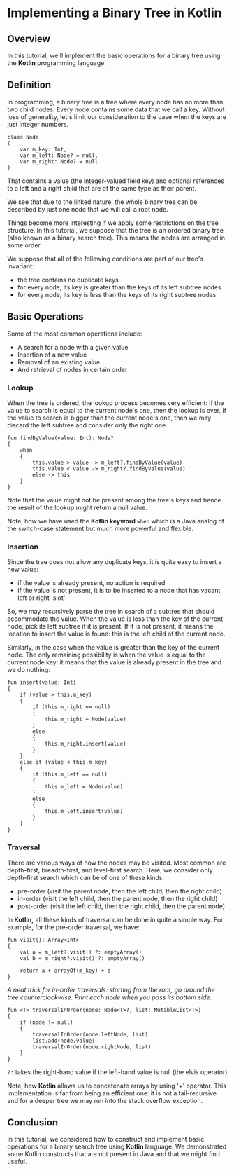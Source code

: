 # Implementing a Binary Tree in **Kotlin**

## Overview

In this tutorial, we'll implement the basic operations for a binary tree using the **Kotlin** programming language.

## Definition

In programming, a binary tree is a tree where every node has no more than two child nodes. Every node contains some data that we call a key.
Without loss of generality, let's limit our consideration to the case when the keys are just integer numbers.

    class Node  
	( 
		var m_key: Int, 
		var m_left: Node? = null, 
		var m_right: Node? = null
	)

That contains a value (the integer-valued field key) and optional references to a left and a right child that are of the same type as their parent.

We see that due to the linked nature, the whole binary tree can be described by just one node that we will call a root node.

Things become more interesting if we apply some restrictions on the tree structure. In this tutorial, we suppose that the tree is an ordered binary tree (also known as a binary search tree). This means the nodes are arranged in some order.

We suppose that all of the following conditions are part of our tree's invariant:

- the tree contains no duplicate keys
- for every node, its key is greater than the keys of its left subtree nodes
- for every node, its key is less than the keys of its right subtree nodes

## Basic Operations

Some of the most common operations include:

- A search for a node with a given value
- Insertion of a new value
- Removal of an existing value
- And retrieval of nodes in certain order

### Lookup

When the tree is ordered, the lookup process becomes very efficient: if the value to search is equal to the current node's one, then the lookup is over, if the value to search is bigger than the current node's one, then we may discard the left subtree and consider only the right one.
	
	fun findByValue(value: Int): Node?
	{
		when 
		{
			this.value > value -> m_left?.findByValue(value)
			this.value < value -> m_right?.findByValue(value)
			else -> this
		}
	}

Note that the value might not be present among the tree's keys and hence the result of the lookup might return a null value.

Note, how we have used the **Kotlin keyword** `when` which is a Java analog of the switch-case statement but much more powerful and flexible.

### Insertion

Since the tree does not allow any duplicate keys, it is quite easy to insert a new value:

- if the value is already present, no action is required
- if the value is not present, it is to be inserted to a node that has vacant left or right 'slot'

So, we may recursively parse the tree in search of a subtree that should accommodate the value. When the value is less than the key of the current node, pick its left subtree if it is present. If it is not present, it means the location to insert the value is found: this is the left child of the current node.

Similarly, in the case when the value is greater than the key of the current node. The only remaining possibility is when the value is equal to the current node key: it means that the value is already present in the tree and we do nothing:
	
	fun insert(value: Int)
	{
		if (value > this.m_key)
		{
			if (this.m_right == null) 
			{
				this.m_right = Node(value)
			} 
			else 
			{
				this.m_right.insert(value)
			}
		}
		else if (value < this.m_key) 
		{
			if (this.m_left == null) 
			{
				this.m_left = Node(value)
			} 
			else 
			{
				this.m_left.insert(value)
			}
		}
    }
	
### Traversal

There are various ways of how the nodes may be visited. Most common are depth-first, breadth-first, and level-first search. Here, we consider only depth-first search which can be of one of these kinds:

- pre-order (visit the parent node, then the left child, then the right child)
- in-order (visit the left child, then the parent node, then the right child)
- post-order (visit the left child, then the right child, then the parent node)

In **Kotlin,** all these kinds of traversal can be done in quite a simple way. For example, for the pre-order traversal, we have:
	
	fun visit(): Array<Int> 
	{
		val a = m_left?.visit() ?: emptyArray()
		val b = m_right?.visit() ?: emptyArray()
		
		return a + arrayOf(m_key) + b
	}
	
*A neat trick for in-order traversals: starting from the root, go around the tree counterclockwise. Print each node when you pass its bottom side.*

	fun <T> traversalInOrder(node: Node<T>?, list: MutableList<T>) 
	{
		if (node != null) 
		{
			traversalInOrder(node.leftNode, list)
			list.add(node.value)
			traversalInOrder(node.rightNode, list)
		}
	}

`?:` takes the right-hand value if the left-hand value is null (the elvis operator)
	
Note, how **Kotlin** allows us to concatenate arrays by using '+' operator. This implementation is far from being an efficient one: it is not a tail-recursive and for a deeper tree we may run into the stack overflow exception.

## Conclusion

In this tutorial, we considered how to construct and implement basic operations for a binary search tree using **Kotlin** language.  We demonstrated some Kotlin constructs that are not present in Java and that we might find useful.